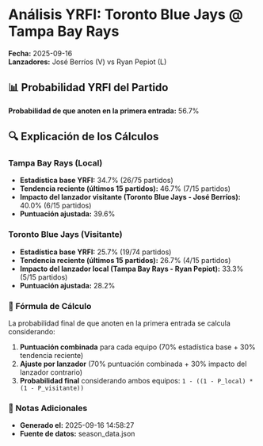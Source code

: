 # Análisis YRFI: Toronto Blue Jays @ Tampa Bay Rays

**Fecha:** 2025-09-16  
**Lanzadores:** José Berríos (V) vs Ryan Pepiot (L)

## 📊 Probabilidad YRFI del Partido

**Probabilidad de que anoten en la primera entrada:** 56.7%

## 🔍 Explicación de los Cálculos

### Tampa Bay Rays (Local)
- **Estadística base YRFI:** 34.7% (26/75 partidos)
- **Tendencia reciente (últimos 15 partidos):** 46.7% (7/15 partidos)
- **Impacto del lanzador visitante (Toronto Blue Jays - José Berríos):** 40.0% (6/15 partidos)
- **Puntuación ajustada:** 39.6%

### Toronto Blue Jays (Visitante)
- **Estadística base YRFI:** 25.7% (19/74 partidos)
- **Tendencia reciente (últimos 15 partidos):** 26.7% (4/15 partidos)
- **Impacto del lanzador local (Tampa Bay Rays - Ryan Pepiot):** 33.3% (5/15 partidos)
- **Puntuación ajustada:** 28.2%

### 📝 Fórmula de Cálculo

La probabilidad final de que anoten en la primera entrada se calcula considerando:
1. **Puntuación combinada** para cada equipo (70% estadística base + 30% tendencia reciente)
2. **Ajuste por lanzador** (70% puntuación combinada + 30% impacto del lanzador contrario)
3. **Probabilidad final** considerando ambos equipos: `1 - ((1 - P_local) * (1 - P_visitante))`

### 📌 Notas Adicionales

- **Generado el:** 2025-09-16 14:58:27
- **Fuente de datos:** season_data.json
